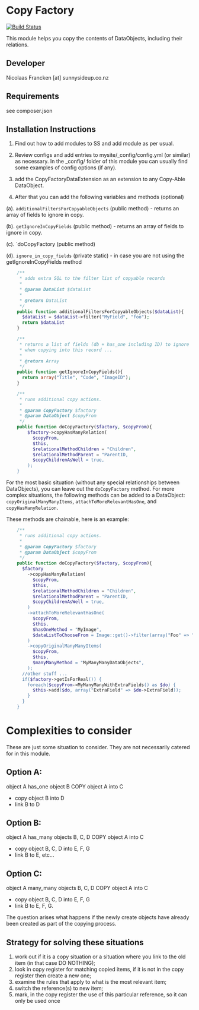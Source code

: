 Copy Factory
================================================================================


[![Build Status](https://travis-ci.org/sunnysideup/silverstripe-copyfactory.svg?branch=master)](https://travis-ci.org/sunnysideup/silverstripe-copyfactory)


This module helps you copy the contents of DataObjects, including their relations.


Developer
-----------------------------------------------
Nicolaas Francken [at] sunnysideup.co.nz


Requirements
-----------------------------------------------
see composer.json


Installation Instructions
-----------------------------------------------
1. Find out how to add modules to SS and add module as per usual.

2. Review configs and add entries to mysite/_config/config.yml
(or similar) as necessary.
In the _config/ folder of this module
you can usually find some examples of config options (if any).

3. add the CopyFactoryDataExtension as an extension to any Copy-Able DataObject.

4. After that you can add the following variables and methods (optional)

  (a). `additionalFiltersForCopyableObjects` (public method) - returns an array of fields to ignore in copy.

  (b). `getIgnoreInCopyFields` (public method) - returns an array of fields to ignore in copy.

  (c). `doCopyFactory (public method)

  (d). `ignore_in_copy_fields` (private static) - in case you are not using the getIgnoreInCopyFields method


```php
    /**
     * adds extra SQL to the filter list of copyable records
     *
     * @param DataList $dataList
     *
     * @return DataList
     */
    public function additionalFiltersForCopyableObjects($dataList){
      $dataList = $dataList->filter("MyField", "foo");
      return $dataList
    }

    /**
     * returns a list of fields (db + has_one including ID) to ignore
     * when copying into this record ...
     *
     * @return Array
     */
    public function getIgnoreInCopyFields(){
      return array("Title", "Code", "ImageID");
    }

    /**
     * runs additional copy actions.
     *
     * @param CopyFactory $factory
     * @param DataObject $copyFrom
     */
    public function doCopyFactory($factory, $copyFrom){
        $factory->copyHasManyRelation(
          $copyFrom,
          $this,
          $relationalMethodChildren = "Children",
          $relationalMethodParent = "ParentID,
          $copyChildrenAsWell = true,
        );
    }
```

For the most basic situation (without any special relationships between DataObjects),
you can leave out the `doCopyFactory` method.  For more complex situations, the following
methods can be added to a DataObject: `copyOriginalManyManyItems`, `attachToMoreRelevantHasOne`,
and `copyHasManyRelation`.

These methods are chainable, here is an example:

```php
    /**
     * runs additional copy actions.
     *
     * @param CopyFactory $factory
     * @param DataObject $copyFrom
     */
    public function doCopyFactory($factory, $copyFrom){
      $factory
        ->copyHasManyRelation(
          $copyFrom,
          $this,
          $relationalMethodChildren = "Children",
          $relationalMethodParent = "ParentID,
          $copyChildrenAsWell = true,
        )
        ->attachToMoreRelevantHasOne(
          $copyFrom,
          $this,
          $hasOneMethod = "MyImage",
          $dataListToChooseFrom = Image::get()->filter(array("Foo" => "Bar"));
        )
        ->copyOriginalManyManyItems(
          $copyFrom,
          $this,
          $manyManyMethod = "MyManyManyDataObjects",
        );
      //other stuff ...
      if($factory->getIsForReal()) {
        foreach($copyFrom->MyManyManyWithExtraFields() as $do) {
          $this->add($do, array("ExtraField" => $do->ExtraField));
        }
      }
    }
```

Complexities to consider
============================

These are just some situation to consider.  They
are not necessarily catered for in this module.

Option A:
----------------------------

object A has_one object B
COPY object A into C
- copy object B into D
- link B to D


Option B:
----------------------------

object A has_many objects B, C, D
COPY object A into C
- copy object B, C, D into E, F, G
- link B to E, etc...


Option C:
----------------------------

object A many_many objects B, C, D
COPY object A into C
- copy object B, C, D into E, F, G
- link B to E, F, G.

The question arises what happens if the newly create objects
have already been created as part of the copying process.


Strategy for solving these situations
----------------------------

1. work out if it is a copy situation or a situation where you link to the old item (in that case DO NOTHING);
2. look in copy register for matching copied items, if it is not in the copy register then create a new one;
3. examine the rules that apply to what is the most relevant item;
4. switch the reference(s) to new item;
5. mark, in the copy register the use of this particular reference, so it can only be used once

